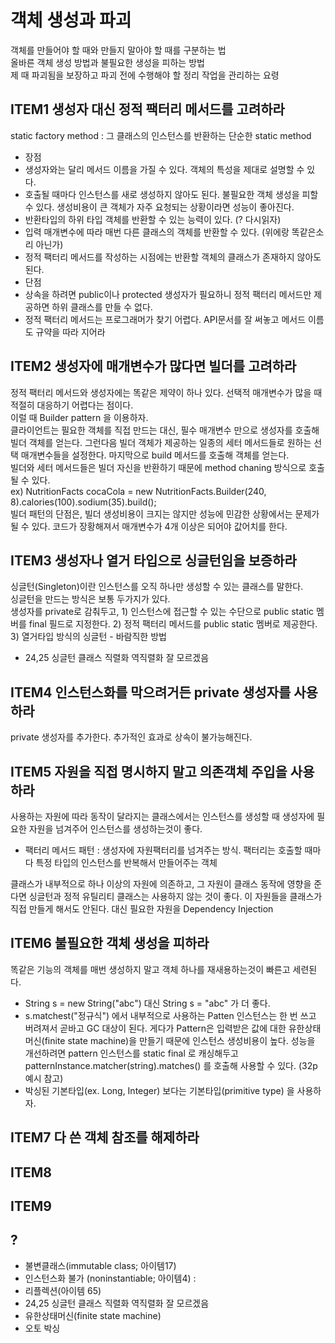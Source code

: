 
# 객체 생성과 파괴
객체를 만들어야 할 때와 만들지 말아야 할 때를 구분하는 법  
올바른 객체 생성 방법과 불필요한 생성을 피하는 방법  
제 때 파괴됨을 보장하고 파괴 전에 수행해야 할 정리 작업을 관리하는 요령  

## ITEM1 생성자 대신 정적 팩터리 메서드를 고려하라
static factory method : 그 클래스의 인스턴스를 반환하는 단순한 static method  
* 장점
 * 생성자와는 달리 메서드 이름을 가질 수 있다. 객체의 특성을 제대로 설명할 수 있다.
 * 호출될 때마다 인스턴스를 새로 생성하지 않아도 된다. 불필요한 객체 생성을 피할 수 있다. 생성비용이 큰 객체가 자주 요청되는 상황이라면 성능이 좋아진다.
 * 반환타입의 하위 타입 객체를 반환할 수 있는 능력이 있다. (? 다시읽자)
 * 입력 매개변수에 따라 매번 다른 클래스의 객체를 반환할 수 있다. (위에랑 똑같은소리 아닌가)
 * 정적 팩터리 메서드를 작성하는 시점에는 반환할 객체의 클래스가 존재하지 않아도 된다. 
* 단점
 * 상속을 하려면 public이나 protected 생성자가 필요하니 정적 팩터리 메서드만 제공하면 하위 클래스를 만들 수 없다.
 * 정적 팩터리 메서드는 프로그래머가 찾기 어렵다. API문서를 잘 써놓고 메서드 이름도 규약을 따라 지어라
 
## ITEM2 생성자에 매개변수가 많다면 빌더를 고려하라
정적 팩터리 메서드와 생성자에는 똑같은 제약이 하나 있다. 선택적 매개변수가 많을 때 적절히 대응하기 어렵다는 점이다.  
이럴 때 Builder pattern 을 이용하자.  
클라이언트는 필요한 객체를 직접 만드는 대신, 필수 매개변수 만으로 생성자를 호출해 빌더 객체를 얻는다. 그런다음 빌더 객체가 제공하는 일종의 세터 메서드들로 원하는 선택 매개변수들을 설정한다. 마지막으로 build 메서드를 호출해 객체를 얻는다.   
빌더와 세터 메서드들은 빌더 자신을 반환하기 때문에 method chaning 방식으로 호출 될 수 있다.  
ex) NutritionFacts cocaCola = new NutritionFacts.Builder(240, 8).calories(100).sodium(35).build();  
빌더 패턴의 단점은, 빌더 생성비용이 크지는 않지만 성능에 민감한 상황에서는 문제가 될 수 있다. 코드가 장황해져서 매개변수가 4개 이상은 되어야 값어치를 한다.

## ITEM3 생성자나 열거 타입으로 싱글턴임을 보증하라
싱글턴(Singleton)이란 인스턴스를 오직 하나만 생성할 수 있는 클래스를 말한다.  
싱글턴을 만드는 방식은 보통 두가지가 있다.  
생성자를 private로 감춰두고, 1) 인스턴스에 접근할 수 있는 수단으로 public static 멤버를 final 필드로 지정한다.
2) 정적 팩터리 메서드를 public static 멤버로 제공한다. 3) 열거타입 방식의 싱글턴 - 바람직한 방법   
* 24,25 싱글턴 클래스 직렬화 역직렬화 잘 모르겠음

## ITEM4 인스턴스화를 막으려거든 private 생성자를 사용하라
private 생성자를 추가한다. 
추가적인 효과로 상속이 불가능해진다.


## ITEM5 자원을 직접 명시하지 말고 의존객체 주입을 사용하라
사용하는 자원에 따라 동작이 달라지는 클래스에서는 인스턴스를 생성할 때 생성자에 필요한 자원을 넘겨주어 인스턴스를 생성하는것이 좋다.
* 팩터리 메서드 패턴 : 생성자에 자원팩터리를 넘겨주는 방식. 팩터리는 호출할 때마다 특정 타입의 인스턴스를 반복해서 만들어주는 객체

클래스가 내부적으로 하나 이상의 자원에 의존하고, 그 자원이 클래스 동작에 영향을 준다면 싱글턴과 정적 유틸리티 클래스는 사용하지 않는 것이 좋다. 이 자원들을 클래스가 직접 만들게 해서도 안된다. 대신 필요한 자원을 Dependency Injection


## ITEM6 불필요한 객체 생성을 피하라
똑같은 기능의 객체를 매번 생성하지 말고 객체 하나를 재새용하는것이 빠른고 세련된다.
* String s = new String("abc") 대신 String s = "abc" 가 더 좋다.
* s.matchest("정규식") 에서 내부적으로 사용하는 Patten 인스턴스는 한 번 쓰고 버려져서 곧바고 GC 대상이 된다. 게다가 Pattern은 입력받은 값에 대한 유한상태머신(finite state machine)을 만들기 때문에 인스턴스 생성비용이 높다. 성능을 개선하려면 pattern 인스턴스를 static final 로 캐싱해두고 patternInstance.matcher(string).matches() 를 호출해 사용할 수 있다. (32p 예시 참고)
* 박싱된 기본타입(ex. Long, Integer) 보다는 기본타입(primitive type) 을 사용하자.

## ITEM7 다 쓴 객체 참조를 해제하라

## ITEM8
## ITEM9


## ?
* 불변클래스(immutable class; 아이템17)
* 인스턴스화 불가 (noninstantiable; 아이템4) : 
* 리플렉션(아이템 65)
* 24,25 싱글턴 클래스 직렬화 역직렬화 잘 모르겠음
* 유한상태머신(finite state machine)
* 오토 박싱



